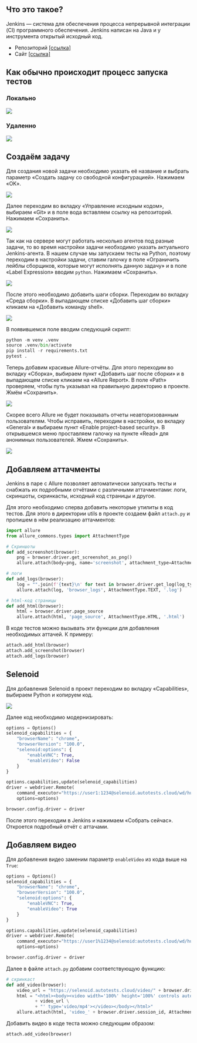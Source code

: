 ## Что это такое?

Jenkins — система для обеспечения процесса непрерывной интеграции (CI) программного обеспечения. Jenkins написан на Java и у инструмента открытый исходный код.

- Репозиторий [[ссылка]](https://github.com/jenkins-infra/jenkins.io)
- Сайт [[ссылка]](https://www.jenkins.io/)

## Как обычно происходит процесс запуска тестов

### Локально

![](https://raw.githubusercontent.com/qa-guru/knowledge-base/main/img/les10/les10-1.png)

### Удаленно 

![](https://raw.githubusercontent.com/qa-guru/knowledge-base/main/img/les10/les10-2.png)

## Создаём задачу
Для создания новой задачи необходимо указать её название и выбрать параметр «Создать задачу со свободной конфигурацией». Нажимаем «OK».

![](https://raw.githubusercontent.com/qa-guru/knowledge-base/main/img/python/les9/les9-1.png)

Далее переходим во вкладку «Управление исходным кодом», выбираем «Git» и в поле вода вставляем ссылку на репозиторий. Нажимаем «Сохранить».

![](https://raw.githubusercontent.com/qa-guru/knowledge-base/main/img/python/les9/les9-2.png)

Так как на сервере могут работать несколько агентов под разные задачи, то во время настройки задачи необходимо указать актуального Jenkins-агента. В нашем случае мы запускаем тесты на Python, поэтому переходим в настройки задачи, ставим галочку в поле «Ограничить лейблы сборщиков, которые могут исполнять данную задачу» и в поле «Label Expression» вводим `python`. Нажимаем «Сохранить».

![](https://raw.githubusercontent.com/qa-guru/knowledge-base/main/img/python/les9/les9-3.png)

После этого необходимо добавить шаги сборки. Переходим во вкладку «Среда сборки». В выпадающем списке «Добавить шаг сборки» кликаем на «Добавить команду shell».

![](https://raw.githubusercontent.com/qa-guru/knowledge-base/main/img/python/les9/les9-4.png)

В появившемся поле вводим следующий скрипт:

```python
python -m venv .venv
source .venv/bin/activate
pip install -r requirements.txt
pytest .
```

Теперь добавим красивые Allure-отчёты. Для этого переходим во вкладку «Сборка», выбираем пункт «Добавить шаг после сборки» и в выпадающем списке кликаем на «Allure Report». В поле «Path» проверяем, чтобы путь указывал на правильную директорию в проекте. Жмём «Сохранить».

![](https://raw.githubusercontent.com/qa-guru/knowledge-base/main/img/python/les9/les9-5.png)

Скорее всего Allure не будет показывать отчеты неавторизованным пользователям. Чтобы исправить, переходим в настройки, во вкладку «General» и выбираем пункт «Enable project-based security». В открывшемся меню проставляем галочку на пункте «Read» для анонимных пользователей. Жмем «Сохранить».

![](https://raw.githubusercontent.com/qa-guru/knowledge-base/main/img/python/les9/les9-6.png)

## Добавляем аттачменты
Jenkins в паре с Allure позволяет автоматически запускать тесты и снабжать их подробными отчётами с различными аттачментами: логи, скриншоты, скринкасты, исходный код страницы и другое.

Для этого необходимо сперва добавить некоторые утилиты в код тестов. Для этого в директории utils в проекте создаем файл `attach.py` и пропишем в нём реализацию аттачментов:

```python
import allure
from allure_commons.types import AttachmentType

# Скриншоты
def add_screenshot(browser):
    png = browser.driver.get_screenshot_as_png()
    allure.attach(body=png, name='screenshot', attachment_type=AttachmentType.PNG, extension='.png')

# логи
def add_logs(browser):
    log = "".join(f'{text}\n' for text in browser.driver.get_log(log_type='browser'))
    allure.attach(log, 'browser_logs', AttachmentType.TEXT, '.log')

# html-код страницы
def add_html(browser):
    html = browser.driver.page_source
    allure.attach(html, 'page_source', AttachmentType.HTML, '.html')
```

В коде тестов можно вызывать эти функции для добавления необходимых аттачей. К примеру:

```python
attach.add_html(browser)
attach.add_screenshot(browser)
attach.add_logs(browser)
```

## Selenoid
Для добавления Selenoid в проект переходим во вкладку «Capabilities», выбираем Python и копируем код.

![](https://raw.githubusercontent.com/qa-guru/knowledge-base/main/img/python/les9/les9-7.png)

Далее код необходимо модернизировать:

```python
options = Options()
selenoid_capabilities = {
    "browserName": "chrome",
    "browserVersion": "100.0",
    "selenoid:options": {
        "enableVNC": True,
        "enableVideo": False
    }
}

options.capabilities,update(selenoid_capabilities)
driver = webdriver.Remote(
    command_executor="https://user1:1234@selenoid.autotests.cloud/wd/hub",
    options=options)

browser.config.driver = driver
```

После этого переходим в Jenkins и нажимаем «Собрать сейчас». Откроется подробный отчёт с аттачами.

## Добавляем видео
Для добавления видео заменим параметр `enableVideo` из кода выше на `True`: 

```python
options = Options()
selenoid_capabilities = {
    "browserName": "chrome",
    "browserVersion": "100.0",
    "selenoid:options": {
        "enableVNC": True,
        "enableVideo": True
    }
}

options.capabilities,update(selenoid_capabilities)
driver = webdriver.Remote(
    command_executor="https://user1%1234@selenoid:autotests.cloud/wd/hub",
    options=options)

browser.config.driver = driver
```

Далее в файле `attach.py` добавим соответствующую функцию:

```python
# скринкаст
def add_video(browser):
    video_url = "https://selenoid.autotests.cloud/video/" + browser.driver.session_id + ".mp4"
    html = "<html><body><video width='100%' height='100%' controls autoplay><source src='" \
           + video_url \
           + "' type='video/mp4'></video></body></html>"
    allure.attach(html, 'video_' + browser.driver.session_id, AttachmentType.HTML, '.html')
```

Добавить видео в коде теста можно следующим образом:

```python
attach.add_video(browser)
```
